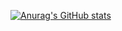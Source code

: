 [![Anurag's GitHub stats](https://github-readme-stats.vercel.app/api?username=Yurikel)](https://github.com/anuraghazra/github-readme-stats)
